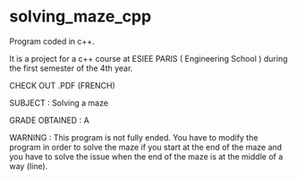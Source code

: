 # solving_maze_cpp

Program coded in c++.

It is a project for a c++ course at ESIEE PARIS ( Engineering School ) during the first semester of the 4th year.

CHECK OUT .PDF (FRENCH)

SUBJECT : Solving a maze

GRADE OBTAINED : A

WARNING : This program is not fully ended. You have to modify the program in order to solve the maze if you start at the end of the maze and you have to solve the issue when the end of the maze is at the middle of a way (line). 

